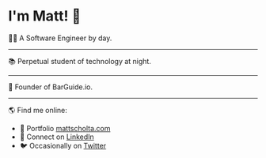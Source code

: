 # I'm Matt! 👋

👨‍💻 A Software Engineer by day.

---

📚 Perpetual student of technology at night.

---

🧱 Founder of BarGuide.io.

---

🌎 Find me online:

- 👱 Portfolio [mattscholta.com](https://www.mattscholta.com)
- 💼 Connect on [LinkedIn](https://www.linkedin.com/in/matthewscholta)
- 🐦 Occasionally on [Twitter](https://twitter.com/visormatt)
<!-- - 🕹️ Tinkering on [Codepen](https://codepen.io/visormatt) -->
